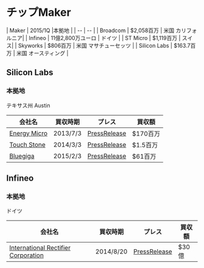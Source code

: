 # チップMaker


| Maker | 2015/1Q |本拠地 |
| -- | -- |
| Broadcom |  $2,058百万 | 米国 カリフォルニア|
| Infineo | 11億2,800万ユーロ | ドイツ |
| ST Micro |  $1,119百万 | スイス|
| Skyworks | $806百万 | 米国 マサチューセッツ |
| Silicon Labs | $163.7百万 | 米国 オースティング |


## Silicon Labs

### 本拠地
テキサス州 Austin

| 会社名 | 買収時期 | プレス | 買収額 |
| -- | -- | -- | -- |
| [Energy Micro](http://www.silabs.com/Pages/default.aspx) | 2013/7/3|  [PressRelease](http://news.silabs.com/press-release/corporate-news/silicon-labs-acquire-energy-micro-leader-low-power-arm-cortex-based-mic) | $170百万|
| [Touch Stone](http://www.silabs.com/products/analog/Pages/default.aspx)| 2014/3/3|[PressRelease](http://news.silabs.com/press-release/corporate-news/silicon-labs-acquires-low-power-analog-ic-products) | $1.5百万 | 
| [Bluegiga](http://www.bluegiga.com/) | 2015/2/3 | [PressRelease](http://news.silabs.com/press-release/corporate-news/silicon-labs-acquires-bluegiga-leader-bluetooth-and-wi-fi-connectivity-) | $61百万 |

## Infineo

### 本拠地
ドイツ

| 会社名 | 買収時期 | プレス | 買収額 |
| -- | -- | -- | -- |
| [International Rectifier Corporation](http://www.irf.com/index) | 2014/8/20 | [PressRelease](http://www.infineon.com/cms/jp/about-infineon/press/press-releases/2014/INFXX201408-056.html) | $30億
 





